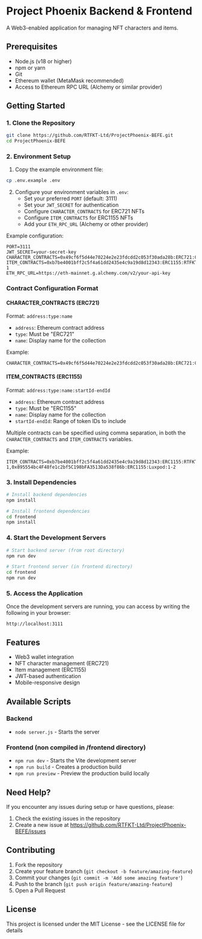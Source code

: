 # Project Phoenix Backend & Frontend

A Web3-enabled application for managing NFT characters and items.

## Prerequisites
- Node.js (v18 or higher)
- npm or yarn
- Git
- Ethereum wallet (MetaMask recommended)
- Access to Ethereum RPC URL (Alchemy or similar provider)

## Getting Started

### 1. Clone the Repository
```bash
git clone https://github.com/RTFKT-Ltd/ProjectPhoenix-BEFE.git
cd ProjectPhoenix-BEFE
```

### 2. Environment Setup
1. Copy the example environment file:
```bash
cp .env.example .env
```

2. Configure your environment variables in `.env`:
   - Set your preferred `PORT` (default: 3111)
   - Set your `JWT_SECRET` for authentication
   - Configure `CHARACTER_CONTRACTS` for ERC721 NFTs
   - Configure `ITEM_CONTRACTS` for ERC1155 NFTs
   - Add your `ETH_RPC_URL` (Alchemy or other provider)

Example configuration:
```env
PORT=3111
JWT_SECRET=your-secret-key
CHARACTER_CONTRACTS=0x49cf6f5d44e70224e2e23fdcdd2c053f30ada28b:ERC721:CloneX
ITEM_CONTRACTS=0xb7be4001bff2c5f4a61dd2435e4c9a19d8d12343:ERC1155:RTFKTItems:0-1
ETH_RPC_URL=https://eth-mainnet.g.alchemy.com/v2/your-api-key
```

### Contract Configuration Format

#### CHARACTER_CONTRACTS (ERC721)
Format: `address:type:name`
- `address`: Ethereum contract address
- `type`: Must be "ERC721"
- `name`: Display name for the collection

Example:
```
CHARACTER_CONTRACTS=0x49cf6f5d44e70224e2e23fdcdd2c053f30ada28b:ERC721:CloneX
```

#### ITEM_CONTRACTS (ERC1155)
Format: `address:type:name:startId-endId`
- `address`: Ethereum contract address
- `type`: Must be "ERC1155"
- `name`: Display name for the collection
- `startId-endId`: Range of token IDs to include

Multiple contracts can be specified using comma separation, in both the `CHARACTER_CONTRACTS` and `ITEM_CONTRACTS` variables.

Example:
```
ITEM_CONTRACTS=0xb7be4001bff2c5f4a61dd2435e4c9a19d8d12343:ERC1155:RTFKTItems:0-1,0x895554bc4F48fe1c2bf5C198bFA3513Da538f86b:ERC1155:Luxpod:1-2
```

### 3. Install Dependencies
```bash
# Install backend dependencies
npm install

# Install frontend dependencies
cd frontend
npm install
```

### 4. Start the Development Servers
```bash
# Start backend server (from root directory)
npm run dev

# Start frontend server (in frontend directory)
cd frontend
npm run dev
```

### 5. Access the Application
Once the development servers are running, you can access by writing the following in your browser:
```
http://localhost:3111
```

## Features
- Web3 wallet integration
- NFT character management (ERC721)
- Item management (ERC1155)
- JWT-based authentication
- Mobile-responsive design

## Available Scripts
### Backend
- `node server.js` - Starts the server

### Frontend (non compiled in /frontend directory)
- `npm run dev` - Starts the Vite development server
- `npm run build` - Creates a production build
- `npm run preview` - Preview the production build locally

## Need Help?
If you encounter any issues during setup or have questions, please:
1. Check the existing issues in the repository
2. Create a new issue at https://github.com/RTFKT-Ltd/ProjectPhoenix-BEFE/issues

## Contributing
1. Fork the repository
2. Create your feature branch (`git checkout -b feature/amazing-feature`)
3. Commit your changes (`git commit -m 'Add some amazing feature'`)
4. Push to the branch (`git push origin feature/amazing-feature`)
5. Open a Pull Request

## License
This project is licensed under the MIT License - see the LICENSE file for details
